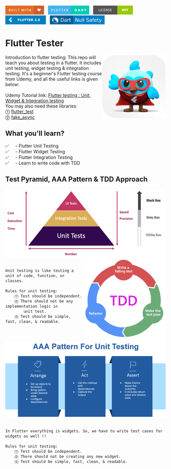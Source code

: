 <img src="screenshots/badges/built-with-love.svg" height="28px"/>&nbsp;&nbsp;
<img src="screenshots/badges/flutter-dart.svg" height="28px" />&nbsp;&nbsp;
<a href="https://choosealicense.com/licenses/mit/" target="_blank"><img src="screenshots/badges/license-MIT.svg" height="28px" /></a>&nbsp;&nbsp;
<img src="screenshots/badges/Flutter-3.svg" height="28px" />&nbsp;&nbsp;
<img src="screenshots/badges/dart-null_safety-blue.svg" height="28px"/>

# Flutter Tester

<img align="right" src="screenshots/store_icons/playstore.png" height="200"></img>

Introduction to flutter testing: This repo will teach you about testing in a flutter. It includes unit testing, widget testing & integration testing. It's a beginner's Flutter testing course from Udemy, and all the useful links is given below:
<br><br>
Udemy Tutorial link: [Flutter testing : Unit, Widget & Integration testing](https://www.udemy.com/course/flutter-testing-unit-widget-integration-testing/)
<br>
You may also need these libraries:<br>
⓵ [flutter_test](https://api.flutter.dev/flutter/flutter_test/flutter_test-library.html)<br>
⓶ [fake_async](https://pub.dev/packages/fake_async)<br>

## What you'll learn?

✅ &nbsp;&nbsp;&nbsp;&nbsp;- Flutter Unit Testing <br>
✅ &nbsp;&nbsp;&nbsp;&nbsp;- Flutter Widget Testing <br>
✅ &nbsp;&nbsp;&nbsp;&nbsp;- Flutter Integration Testing <br>
✅ &nbsp;&nbsp;&nbsp;&nbsp;- Learn to write code with TDD <br>

## Test Pyramid, AAA Pattern & TDD Approach

<img align="center" src="screenshots/images/test_pyramid.png"></img>
<img align="right" src="screenshots/images/tdd.png" height="260"></img>

```

Unit testing is like testing a unit of code, function, or
classes.

Rules for unit testing:
    ⓵ Test should be independent.
    ⓶ There should not be any implementation logic in
        unit test.
    ⓷ Test should be simple, fast, clean, & readable.


```

<p align="center">
    <img src="screenshots/images/image5.png"></img>
</p>

```

In Flutter everything is widgets. So, we have to write test cases for widgets as well !!

Rules for unit testing:
    ⓵ Test should be independent.
    ⓶ There should not be creating any new widget.
    ⓷ Test should be simple, fast, clean, & readable.

```
